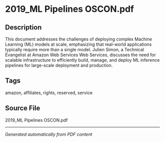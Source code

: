 # 2019_ML Pipelines OSCON.pdf

## Description
This document addresses the challenges of deploying complex Machine Learning (ML) models at scale, emphasizing that real-world applications typically require more than a single model. Julien Simon, a Technical Evangelist at Amazon Web Services Web Services, discusses the need for scalable infrastructure to efficiently build, manage, and deploy ML inference pipelines for large-scale deployment and production.
## Tags
amazon, affiliates, rights, reserved, service

## Source File
2019_ML Pipelines OSCON.pdf

---
*Generated automatically from PDF content*
